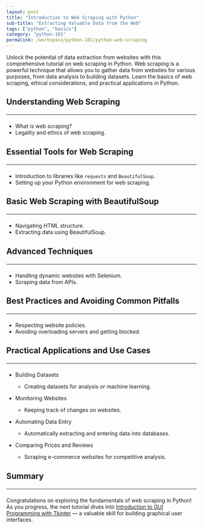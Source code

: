 ```yaml
---
layout: post
title: "Introduction to Web Scraping with Python"
sub-title: "Extracting Valuable Data from the Web"
tags: ["python", "basics"]
category: "python-101"
permalink: /workspace/python-101/python-web-scraping
---
```


Unlock the potential of data extraction from websites with this comprehensive tutorial on web scraping in Python. Web scraping is a powerful technique that allows you to gather data from websites for various purposes, from data analysis to building datasets. Learn the basics of web scraping, ethical considerations, and practical applications in Python.

## Understanding Web Scraping <hr>
   - What is web scraping?
   - Legality and ethics of web scraping.

## Essential Tools for Web Scraping <hr>
   - Introduction to libraries like `requests` and `BeautifulSoup`.
   - Setting up your Python environment for web scraping.

## Basic Web Scraping with BeautifulSoup <hr>
   - Navigating HTML structure.
   - Extracting data using BeautifulSoup.

## Advanced Techniques <hr>
   - Handling dynamic websites with Selenium.
   - Scraping data from APIs.

## Best Practices and Avoiding Common Pitfalls <hr>
   - Respecting website policies.
   - Avoiding overloading servers and getting blocked.

## Practical Applications and Use Cases <hr>

- Building Datasets
  - Creating datasets for analysis or machine learning.

- Monitoring Websites
  - Keeping track of changes on websites.

- Automating Data Entry
  - Automatically extracting and entering data into databases.

- Comparing Prices and Reviews
  - Scraping e-commerce websites for competitive analysis.

## Summary <hr>

Congratulations on exploring the fundamentals of web scraping in Python! As you progress, the next tutorial dives into [Introduction to GUI Programming with Tkinter](/workspace/python-101/python-tkinter) — a valuable skill for building graphical user interfaces.
